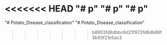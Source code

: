 <<<<<<< HEAD
"# p" 
"# p" 
"# p" 
=======
"# Potato_Disease_classification" 
"# Potato_Disease_classification" 
>>>>>>> b8903fd8dbbc6d21f972fd8db66f3b93f21e5ac3
